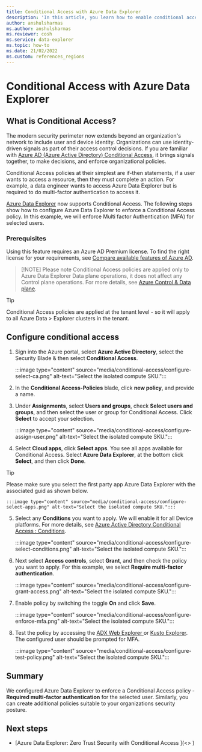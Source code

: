 ```yaml
---
title: Conditional Access with Azure Data Explorer 
description: 'In this article, you learn how to enable conditional access on your Azure Data Explorer cluster .'
author: anshulsharmas
ms.author: anshulsharmas
ms.reviewer: cosh
ms.service: data-explorer
ms.topic: how-to
ms.date: 21/02/2022
ms.custom: references_regions
---
```


# Conditional Access with Azure Data Explorer

## What is Conditional Access?

The modern security perimeter now extends beyond an organization's network to include user and device identity. Organizations can use identity-driven signals as part of their access control decisions. If you are familiar with [Azure AD (Azure Active Directory) Conditional Access](https://docs.microsoft.com/en-us/azure/active-directory/conditional-access/overview), it brings signals together, to make decisions, and enforce organizational policies.  

Conditional Access policies at their simplest are if-then statements, if a user wants to access a resource, then they must complete an action. For example, a data engineer wants to access Azure Data Explorer but is required to do multi-factor authentication to access it.

[Azure  Data Explorer](https://docs.microsoft.com/en-us/azure/data-explorer/) now supports Conditional Access. The following steps show how to configure Azure Data Explorer to enforce a Conditional Access policy. In this example, we will enforce Multi factor Authentication (MFA) for selected users.

### Prerequisites

Using this feature requires an Azure AD Premium license. To find the right license for your requirements, see [Compare available features of Azure AD](https://www.microsoft.com/security/business/identity-access-management/azure-ad-pricing).

> [!NOTE] Please note Conditional Access policies are applied only to Azure Data Explorer Data plane operations, it does not affect any Control plane operations. For more details, see [Azure Control & Data plane](https://docs.microsoft.com/en-us/azure/azure-resource-manager/management/control-plane-and-data-plane).

> [!TIP]
> Conditional Access policies are applied at the tenant level - so it will apply to all Azure Data > Explorer clusters in the tenant.

## Configure conditional access 

1. Sign into the Azure portal, select **Azure Active Directory**, select the Security Blade & then select **Conditional Access**.

    :::image type="content" source="media/conditional-access/configure-select-ca.png" alt-text="Select the isolated compute SKU.":::
    
2. In the **Conditional Access-Policies** blade, click **new policy**, and provide a name. 

3. Under **Assignments**, select **Users and groups**, check **Select users and groups**, and then select the user or group for Conditional Access. Click **Select** to accept your selection. 

    :::image type="content" source="media/conditional-access/configure-assign-user.png" alt-text="Select the isolated compute SKU.":::

4. Select **Cloud apps**, click **Select apps**. You see all apps available for Conditional Access. Select **Azure Data Explorer**, at the bottom click **Select**, and then click **Done**. 
> [!TIP]
> Please make sure you select the first party app Azure Data Explorer with the associated guid as shown below. 

    :::image type="content" source="media/conditional-access/configure-select-apps.png" alt-text="Select the isolated compute SKU.":::

5. Select any **Conditions** you want to apply. We will enable it for all Device platforms. For more details, see [Azure Active Directory Conditional Access : Conditions](https://docs.microsoft.com/en-us/azure/active-directory/conditional-access/concept-conditional-access-conditions).  

    :::image type="content" source="media/conditional-access/configure-select-conditions.png" alt-text="Select the isolated compute SKU.":::

6. Next select **Access controls**, select **Grant**, and then check the policy you want to apply. For this example, we select **Require multi-factor authentication**. 

    :::image type="content" source="media/conditional-access/configure-grant-access.png" alt-text="Select the isolated compute SKU.":::

7. Enable policy by switching the toggle **On** and click **Save**. 

    :::image type="content" source="media/conditional-access/configure-enforce-mfa.png" alt-text="Select the isolated compute SKU.":::

8. Test the policy by accessing the [ADX Web Explorer ](https://dataexplorer.azure.com/) or [Kusto Explorer](https://docs.microsoft.com/en-us/azure/data-explorer/kusto/tools/kusto-explorer). The configured user should be prompted for MFA. 

     :::image type="content" source="media/conditional-access/configure-test-policy.png" alt-text="Select the isolated compute SKU.":::

## Summary 

We configured Azure Data Explorer to enforce a Conditional Access policy - **Required multi-factor authentication** for the selected user. Similarly, you can create additional policies suitable to your organizations security posture.

## Next steps

* [Azure Data Explorer: Zero Trust Security with Conditional Access ](<<link to the blog>> )